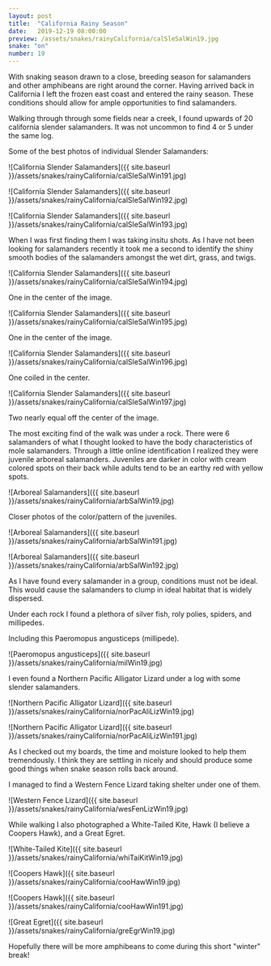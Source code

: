 ```yaml
---
layout: post
title:  "California Rainy Season"
date:   2019-12-19 08:00:00
preview: /assets/snakes/rainyCalifornia/calSleSalWin19.jpg
snake: "on"
number: 19
---
```

With snaking season drawn to a close, breeding season for salamanders and other amphibeans are right around the corner. Having arrived back in California I left the frozen east coast and entered the rainy season. These conditions should allow for ample opportunities to find salamanders.

Walking through through some fields near a creek, I found upwards of 20 california slender salamanders. It was not uncommon to find 4 or 5 under the same log.

Some of the best photos of individual Slender Salamanders:

![California Slender Salamanders]({{ site.baseurl }}/assets/snakes/rainyCalifornia/calSleSalWin191.jpg)

![California Slender Salamanders]({{ site.baseurl }}/assets/snakes/rainyCalifornia/calSleSalWin192.jpg)

![California Slender Salamanders]({{ site.baseurl }}/assets/snakes/rainyCalifornia/calSleSalWin193.jpg)

When I was first finding them I was taking insitu shots. As I have not been looking for salamanders recently it took me a second to identify the shiny smooth bodies of the salamanders amongst the wet dirt, grass, and twigs. 

![California Slender Salamanders]({{ site.baseurl }}/assets/snakes/rainyCalifornia/calSleSalWin194.jpg)

One in the center of the image.

![California Slender Salamanders]({{ site.baseurl }}/assets/snakes/rainyCalifornia/calSleSalWin195.jpg)

One in the center of the image.

![California Slender Salamanders]({{ site.baseurl }}/assets/snakes/rainyCalifornia/calSleSalWin196.jpg)

One coiled in the center.

![California Slender Salamanders]({{ site.baseurl }}/assets/snakes/rainyCalifornia/calSleSalWin197.jpg)

Two nearly equal off the center of the image.

The most exciting find of the walk was under a rock. There were 6 salamanders of what I thought looked to have the body characteristics of mole salamanders. Through a little online identification I realized they were juvenile arboreal salamanders. Juveniles are darker in color with cream colored spots on their back while adults tend to be an earthy red with yellow spots. 

![Arboreal Salamanders]({{ site.baseurl }}/assets/snakes/rainyCalifornia/arbSalWin19.jpg)

Closer photos of the color/pattern of the juveniles.

![Arboreal Salamanders]({{ site.baseurl }}/assets/snakes/rainyCalifornia/arbSalWin191.jpg)

![Arboreal Salamanders]({{ site.baseurl }}/assets/snakes/rainyCalifornia/arbSalWin192.jpg)

As I have found every salamander in a group, conditions must not be ideal. This would cause the salamanders to clump in ideal habitat that is widely dispersed. 

Under each rock I found a plethora of silver fish, roly polies, spiders, and millipedes.

Including this Paeromopus angusticeps (millipede).

![Paeromopus angusticeps]({{ site.baseurl }}/assets/snakes/rainyCalifornia/milWin19.jpg)

I even found a Northern Pacific Alligator Lizard under a log with some slender salamanders.

![Northern Pacific Alligator Lizard]({{ site.baseurl }}/assets/snakes/rainyCalifornia/norPacAliLizWin19.jpg)

![Northern Pacific Alligator Lizard]({{ site.baseurl }}/assets/snakes/rainyCalifornia/norPacAliLizWin191.jpg)

As I checked out my boards, the time and moisture looked to help them tremendously. I think they are settling in nicely and should produce some good things when snake season rolls back around. 

I managed to find a Western Fence Lizard taking shelter under one of them.

![Western Fence Lizard]({{ site.baseurl }}/assets/snakes/rainyCalifornia/wesFenLizWin19.jpg)

While walking I also photographed a White-Tailed Kite, Hawk (I believe a Coopers Hawk), and a Great Egret. 

![White-Tailed Kite]({{ site.baseurl }}/assets/snakes/rainyCalifornia/whiTaiKitWin19.jpg)

![Coopers Hawk]({{ site.baseurl }}/assets/snakes/rainyCalifornia/cooHawWin19.jpg)

![Coopers Hawk]({{ site.baseurl }}/assets/snakes/rainyCalifornia/cooHawWin191.jpg)

![Great Egret]({{ site.baseurl }}/assets/snakes/rainyCalifornia/greEgrWin19.jpg)

Hopefully there will be more amphibeans to come during this short "winter" break!